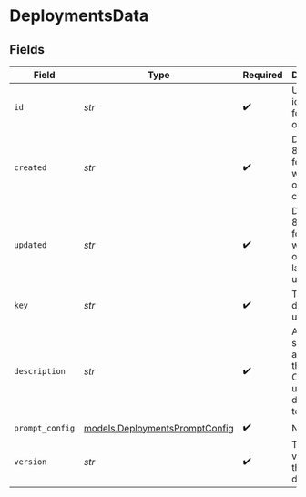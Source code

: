 # DeploymentsData


## Fields

| Field                                                                             | Type                                                                              | Required                                                                          | Description                                                                       |
| --------------------------------------------------------------------------------- | --------------------------------------------------------------------------------- | --------------------------------------------------------------------------------- | --------------------------------------------------------------------------------- |
| `id`                                                                              | *str*                                                                             | :heavy_check_mark:                                                                | Unique identifier for the object.                                                 |
| `created`                                                                         | *str*                                                                             | :heavy_check_mark:                                                                | Date in ISO 8601 format at which the object was created.                          |
| `updated`                                                                         | *str*                                                                             | :heavy_check_mark:                                                                | Date in ISO 8601 format at which the object was last updated.                     |
| `key`                                                                             | *str*                                                                             | :heavy_check_mark:                                                                | The deployment unique key                                                         |
| `description`                                                                     | *str*                                                                             | :heavy_check_mark:                                                                | An arbitrary string attached to the object. Often useful for displaying to users. |
| `prompt_config`                                                                   | [models.DeploymentsPromptConfig](../models/deploymentspromptconfig.md)            | :heavy_check_mark:                                                                | N/A                                                                               |
| `version`                                                                         | *str*                                                                             | :heavy_check_mark:                                                                | THe version of the deployment                                                     |